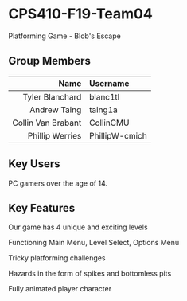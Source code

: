 # CPS410-F19-Team04
Platforming Game - Blob's Escape

## Group Members

Name | Username
---: | :---
Tyler Blanchard | blanc1tl
Andrew Taing | taing1a
Collin Van Brabant | CollinCMU
Phillip Werries | PhillipW-cmich


## Key Users

PC gamers over the age of 14.

## Key Features

Our game has 4 unique and exciting levels

Functioning Main Menu, Level Select, Options Menu

Tricky platforming challenges

Hazards in the form of spikes and bottomless pits

Fully animated player character

